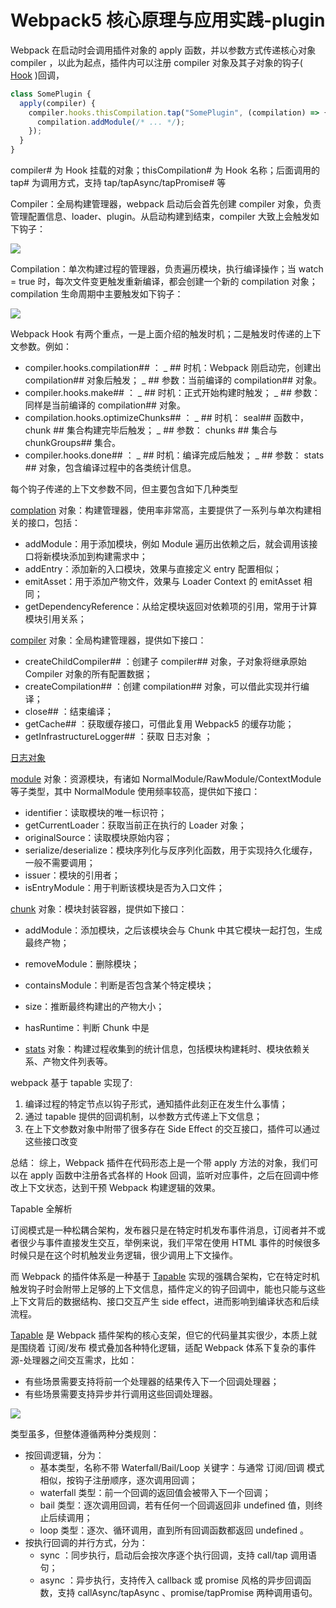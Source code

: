 # Webpack5 核心原理与应用实践-plugin

Webpack 在启动时会调用插件对象的 apply 函数，并以参数方式传递核心对象 compiler ，以此为起点，插件内可以注册 compiler 对象及其子对象的钩子( [Hook](https://link.juejin.cn/?target=https%3A%2F%2Fwebpack.js.org%2Fapi%2Fplugins%2F) )回调，

```js
class SomePlugin {
  apply(compiler) {
    compiler.hooks.thisCompilation.tap("SomePlugin", (compilation) => {
      compilation.addModule(/* ... */);
    });
  }
}
```

compiler# 为 Hook 挂载的对象；thisCompilation# 为 Hook 名称；后面调用的 tap# 为调用方式，支持 tap/tapAsync/tapPromise# 等

Compiler：全局构建管理器，webpack 启动后会首先创建 compiler 对象，负责管理配置信息、loader、plugin。从启动构建到结束，compiler 大致上会触发如下钩子：

![](<%5BWebpack5%20%E6%A0%B8%E5%BF%83%E5%8E%9F%E7%90%86%E4%B8%8E%E5%BA%94%E7%94%A8%E5%AE%9E%E8%B7%B5%5D(httpsjuejin.cnbook7115598540721618944)/407f8596a5b24203b091a51b5fca6726_tplv-k3u1fbpfcp-zoom-in-crop-mark_3024_0_0_0%202.webp>)

Compilation：单次构建过程的管理器，负责遍历模块，执行编译操作；当 watch = true 时，每次文件变更触发重新编译，都会创建一个新的 compilation 对象；compilation 生命周期中主要触发如下钩子：

![](<%5BWebpack5%20%E6%A0%B8%E5%BF%83%E5%8E%9F%E7%90%86%E4%B8%8E%E5%BA%94%E7%94%A8%E5%AE%9E%E8%B7%B5%5D(httpsjuejin.cnbook7115598540721618944)/08c337e97f664f3da4d301a3a5404f7d_tplv-k3u1fbpfcp-zoom-in-crop-mark_3024_0_0_0%202.webp>)

Webpack Hook 有两个重点，一是上面介绍的触发时机；二是触发时传递的上下文参数。例如：

- compiler.hooks.compilation## ：
  _ ## 时机：Webpack 刚启动完，创建出
  compilation## 对象后触发；
  _ ## 参数：当前编译的
  compilation## 对象。
- compiler.hooks.make## ：
  _ ## 时机：正式开始构建时触发；
  _ ## 参数：同样是当前编译的
  compilation## 对象。
- compilation.hooks.optimizeChunks## ：
  _ ## 时机：
  seal## 函数中，
  chunk ## 集合构建完毕后触发；
  _ ## 参数：
  chunks ## 集合与
  chunkGroups## 集合。
- compiler.hooks.done## ：
  _ ## 时机：编译完成后触发；
  _ ## 参数：
  stats ## 对象，包含编译过程中的各类统计信息。

每个钩子传递的上下文参数不同，但主要包含如下几种类型

[complation](https://link.juejin.cn/?target=https%3A%2F%2Fgithub1s.com%2Fwebpack%2Fwebpack%2Fblob%2FHEAD%2Flib%2FCompilation.js) 对象：构建管理器，使用率非常高，主要提供了一系列与单次构建相关的接口，包括：

- addModule：用于添加模块，例如 Module 遍历出依赖之后，就会调用该接口将新模块添加到构建需求中；
- addEntry：添加新的入口模块，效果与直接定义 entry 配置相似；
- emitAsset：用于添加产物文件，效果与 Loader Context 的 emitAsset 相同；
- getDependencyReference：从给定模块返回对依赖项的引用，常用于计算模块引用关系；

[compiler](https://link.juejin.cn/?target=https%3A%2F%2Fgithub1s.com%2Fwebpack%2Fwebpack%2Fblob%2FHEAD%2Flib%2FCompiler.js) 对象：全局构建管理器，提供如下接口：

- createChildCompiler## ：创建子
  compiler## 对象，子对象将继承原始 Compiler 对象的所有配置数据；
- createCompilation## ：创建
  compilation## 对象，可以借此实现并行编译；
- close## ：结束编译；
- getCache## ：获取缓存接口，可借此复用 Webpack5 的缓存功能；
- getInfrastructureLogger## ：获取 日志对象 ；

[日志对象](https://link.juejin.cn/?target=https%3A%2F%2Fwebpack.js.org%2Fconfiguration%2Fother-options%2F%23infrastructurelogging)

[module](https://link.juejin.cn/?target=https%3A%2F%2Fgithub1s.com%2Fwebpack%2Fwebpack%2Fblob%2FHEAD%2Flib%2FNormalModule.js) 对象：资源模块，有诸如 NormalModule/RawModule/ContextModule 等子类型，其中 NormalModule 使用频率较高，提供如下接口：

- identifier：读取模块的唯一标识符；
- getCurrentLoader：获取当前正在执行的 Loader 对象；
- originalSource：读取模块原始内容；
- serialize/deserialize：模块序列化与反序列化函数，用于实现持久化缓存，一般不需要调用；
- issuer：模块的引用者；
- isEntryModule：用于判断该模块是否为入口文件；

[chunk](https://link.juejin.cn/?target=https%3A%2F%2Fgithub1s.com%2Fwebpack%2Fwebpack%2Fblob%2FHEAD%2Flib%2FChunk.js) 对象：模块封装容器，提供如下接口：

- addModule：添加模块，之后该模块会与 Chunk 中其它模块一起打包，生成最终产物；
- removeModule：删除模块；
- containsModule：判断是否包含某个特定模块；
- size：推断最终构建出的产物大小；
- hasRuntime：判断 Chunk 中是

- [stats](https://link.juejin.cn/?target=https%3A%2F%2Fwebpack.js.org%2Fapi%2Fstats%2F) 对象：构建过程收集到的统计信息，包括模块构建耗时、模块依赖关系、产物文件列表等。

webpack 基于 tapable 实现了:

1. 编译过程的特定节点以钩子形式，通知插件此刻正在发生什么事情；
2. 通过 tapable 提供的回调机制，以参数方式传递上下文信息；
3. 在上下文参数对象中附带了很多存在 Side Effect 的交互接口，插件可以通过这些接口改变

总结：
综上，Webpack 插件在代码形态上是一个带 apply 方法的对象，我们可以在 apply 函数中注册各式各样的 Hook 回调，监听对应事件，之后在回调中修改上下文状态，达到干预 Webpack 构建逻辑的效果。

Tapable 全解析

订阅模式是一种松耦合架构，发布器只是在特定时机发布事件消息，订阅者并不或者很少与事件直接发生交互，举例来说，我们平常在使用 HTML 事件的时候很多时候只是在这个时机触发业务逻辑，很少调用上下文操作。

而 Webpack 的插件体系是一种基于 [Tapable](https://link.juejin.cn/?target=https%3A%2F%2Fgithub.com%2Fwebpack%2Ftapable) 实现的强耦合架构，它在特定时机触发钩子时会附带上足够的上下文信息，插件定义的钩子回调中，能也只能与这些上下文背后的数据结构、接口交互产生 side effect，进而影响到编译状态和后续流程。

[Tapable](https://link.juejin.cn/?target=https%3A%2F%2Fgithub.com%2Fwebpack%2Ftapable) 是 Webpack 插件架构的核心支架，但它的代码量其实很少，本质上就是围绕着 订阅/发布 模式叠加各种特化逻辑，适配 Webpack 体系下复杂的事件源-处理器之间交互需求，比如：

- 有些场景需要支持将前一个处理器的结果传入下一个回调处理器；
- 有些场景需要支持异步并行调用这些回调处理器。

![](<%5BWebpack5%20%E6%A0%B8%E5%BF%83%E5%8E%9F%E7%90%86%E4%B8%8E%E5%BA%94%E7%94%A8%E5%AE%9E%E8%B7%B5%5D(httpsjuejin.cnbook7115598540721618944)/1584EED4-8D29-49BE-8143-DAAD1D58215F%202.png>)

类型虽多，但整体遵循两种分类规则：

- 按回调逻辑，分为：
  - 基本类型，名称不带 Waterfall/Bail/Loop 关键字：与通常 订阅/回调 模式相似，按钩子注册顺序，逐次调用回调；
  - waterfall 类型：前一个回调的返回值会被带入下一个回调；
  - bail 类型：逐次调用回调，若有任何一个回调返回非 undefined 值，则终止后续调用；
  - loop 类型：逐次、循环调用，直到所有回调函数都返回 undefined 。
- 按执行回调的并行方式，分为：
  - sync ：同步执行，启动后会按次序逐个执行回调，支持 call/tap 调用语句；
  - async ：异步执行，支持传入 callback 或 promise 风格的异步回调函数，支持 callAsync/tapAsync 、promise/tapPromise 两种调用语句。
